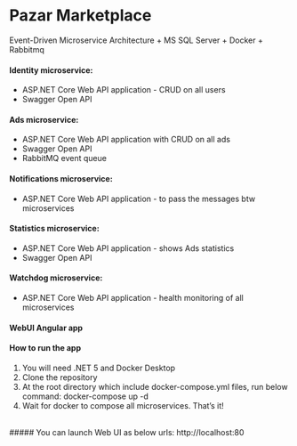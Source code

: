 # Pazar Marketplace
Event-Driven Microservice Architecture + MS SQL Server + Docker + Rabbitmq
#### Identity microservice:
- ASP.NET Core Web API application - CRUD on all users
- Swagger Open API
#### Ads microservice:
- ASP.NET Core Web API application with CRUD on all ads
- Swagger Open API 
- RabbitMQ event queue
#### Notifications microservice:
- ASP.NET Core Web API application - to pass the messages btw microservices
#### Statistics microservice:
- ASP.NET Core Web API application - shows Ads statistics
- Swagger Open API
#### Watchdog microservice:
- ASP.NET Core Web API application - health monitoring of all microservices
#### WebUI Angular app
#### How to run the app
1. You will need .NET 5 and Docker Desktop
2. Clone the repository
3. At the root directory which include docker-compose.yml files, run below command: docker-compose up -d
4. Wait for docker to compose all microservices. That’s it!
<br />
##### You can launch Web UI as below urls: http://localhost:80

